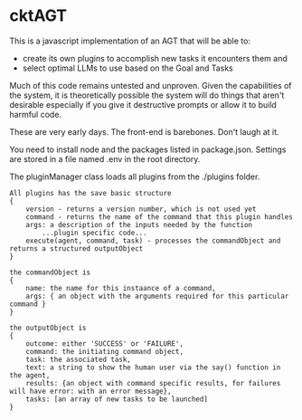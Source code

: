 # cktAGT
This is a javascript implementation of an AGT that will be able to:
- create its own plugins to accomplish new tasks it encounters them and
- select optimal LLMs to use based on the Goal and Tasks

Much of this code remains untested and unproven.  Given the capabilities of the system,
it is theoretically possible the system will do things that aren't desirable especially if you
give it destructive prompts or allow it to build harmful code.

These are very early days.  The front-end is barebones.  Don't laugh at it.

You need to install node and the packages listed in package.json.  Settings are stored in a file named .env
in the root directory.



The pluginManager class loads all plugins from the ./plugins folder.

    All plugins has the save basic structure
    {
        version - returns a version number, which is not used yet
        command - returns the name of the command that this plugin handles
        args: a description of the inputs needed by the function
            ...plugin specific code...
        execute(agent, command, task) - processes the commandObject and returns a structured outputObject
    }

    the commandObject is
    {
        name: the name for this instaance of a command,
        args: { an object with the arguments required for this particular command }
    }

    the outputObject is
    {
        outcome: either 'SUCCESS' or 'FAILURE',
        command: the initiating command object,
        task: the associated task,
        text: a string to show the human user via the say() function in the agent,
        results: {an object with command specific results, for failures will have error: with an error message},
        tasks: [an array of new tasks to be launched]
    }


